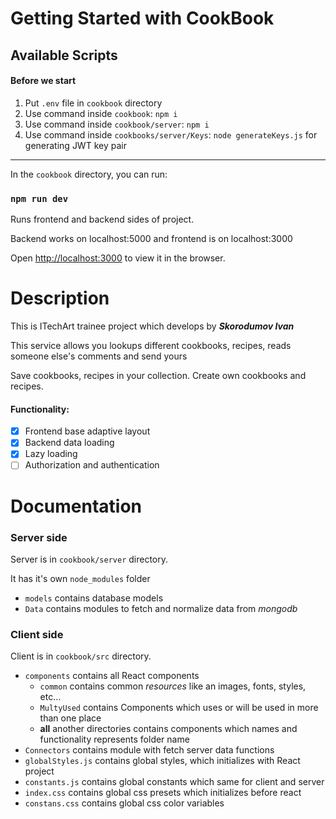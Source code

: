 # Getting Started with CookBook

## Available Scripts

#### Before we start

1. Put `.env` file in `cookbook` directory
2. Use command inside `cookbook`: `npm i`
3. Use command inside `cookbook/server`: `npm i`
4. Use command inside `cookbooks/server/Keys`:  `node generateKeys.js` for generating JWT key pair
---

In the `cookbook` directory, you can run:

### `npm run dev`

Runs frontend and backend sides of project.

Backend works on localhost:5000 and frontend is on localhost:3000

Open [http://localhost:3000](http://localhost:3000) to view it in the browser.

# Description

This is ITechArt trainee project which develops by **_Skorodumov Ivan_**

This service allows you lookups different cookbooks, recipes, reads someone else's comments and send yours

Save cookbooks, recipes in your collection. Create own cookbooks and recipes.

#### Functionality:

- [x] Frontend base adaptive layout
- [x] Backend data loading
- [x] Lazy loading
- [ ] Authorization and authentication

# Documentation

### Server side ###

Server is in `cookbook/server` directory.

It has it's own `node_modules` folder

* `models` contains database models
* `Data` contains modules to fetch and normalize data from *mongodb*

### Client side ###

Client is in `cookbook/src` directory.

* `components` contains all React components
    * `common` contains common _resources_ like an images, fonts, styles, etc...
    * `MultyUsed` contains Components which uses or will be used in more than one place
    * **all** another directories contains components which names and functionality represents folder name
* `Connectors` contains module with fetch server data functions
* `globalStyles.js` contains global styles, which initializes with React project
* `constants.js` contains global constants which same for client and server
* `index.css` contains global css presets which initializes before react
* `constans.css` contains global css color variables